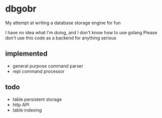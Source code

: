 # dbgobr
My attempt at writing a database storage engine for fun

I have no idea what I'm doing, and I don't know how to use golang
Please don't use this code as a backend for anything serious

## implemented
- general purpose command parser
- repl command processor

## todo
- table persistent storage
- http API
- table indexing
